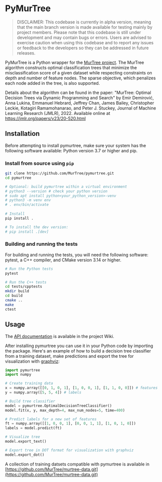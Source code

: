 # PyMurTree 
> DISCLAIMER: This codebase is currently in alpha version, meaning that the main branch version is made available for testing mainly by project members. Please note that this codebase is still under development and may contain bugs or errors. Users are advised to exercise caution when using this codebase and to report any issues or feedback to the developers so they can be addressed in future releases.


PyMurTree is a Python wrapper for the [MurTree project](https://github.com/DCC/murtree). The MurTree algorithm constructs optimal classification trees that minimize the misclassification score of a given dataset while respecting constraints on depth and number of feature nodes. The sparse objective, which penalizes each node added in the tree, is also supported.

Details about the algorithm can be found in the paper:
"MurTree: Optimal Decision Trees via Dynamic Programming and Search" by Emir Demirović, Anna Lukina, Emmanuel Hebrard, Jeffrey Chan, James Bailey, Christopher Leckie, Kotagiri Ramamohanarao, and Peter J. Stuckey, Journal of Machine Learning Research (JMLR), 2022. Available online at https://jmlr.org/papers/v23/20-520.html


## Installation

Before attempting to install pymurtree, make sure your system has the following software available: Python version 3.7 or higher and pip.

### Install from source using `pip`

```bash
git clone https://github.com/MurTree/pymurtree.git
cd pymurtree

# Optional: build pymurtree within a virtual environment
# python3 --version # check your python version
# sudo apt install python<your_python_version>-venv
# python3 -m venv env
# . env/bin/activate
 
# Install
pip install . 

# To install the dev version:
# pip install .[dev] 
```

### Building and running the tests

For building and running the tests, you will need the following software: pytest, a C++ compiler, and CMake   version 3.14 or higher.

```bash
# Run the Python tests
pytest

# Run the C++ tests
cd tests/cpptests
mkdir build
cd build
cmake ..
make
ctest
```

## Usage

The [API documentation](https://github.com/MurTree/pymurtree/wiki/API-documentation) is available in the project Wiki.

After installing pymurtree you can use it in your Python code by importing the package. Here's an example of how to build a decision tree classifier from a training dataset, make predictions and export the tree for visualization with [graphviz](https://graphviz.org/):

```python
import pymurtree
import numpy

# Create training data
x = numpy.array([[0, 1, 0, 1], [1, 0, 0, 1], [1, 1, 0, 0]]) # features
y = numpy.array([5, 5, 4]) # labels

# Build tree classifier
model = pymurtree.OptimalDecisionTreeClassifier()
model.fit(x, y, max_depth=4, max_num_nodes=5, time=400)

# Predict labels for a new set of features
ft = numpy.array([[1, 0, 0, 1], [0, 0, 1, 1], [1, 0, 1, 0]])
labels = model.predict(ft)

# Visualize tree
model.export_text()

# Export tree in DOT format for visualization with graphviz
model.export_dot()
```

A collection of training datsets compatible with pymurtree is available in [https://github.com/MurTree/murtree-data.git](https://github.com/MurTree/murtree-data.git)
